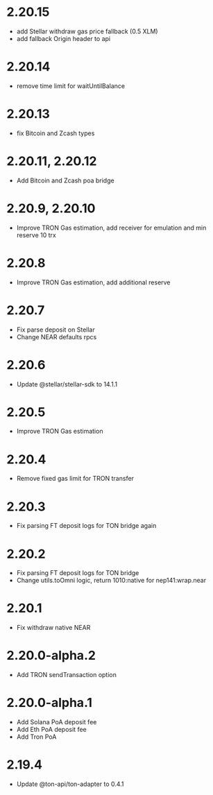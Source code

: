 # 2.20.15

- add Stellar withdraw gas price fallback (0.5 XLM)
- add fallback Origin header to api

# 2.20.14

- remove time limit for waitUntilBalance

# 2.20.13

- fix Bitcoin and Zcash types

# 2.20.11, 2.20.12

- Add Bitcoin and Zcash poa bridge

# 2.20.9, 2.20.10

- Improve TRON Gas estimation, add receiver for emulation and min reserve 10 trx

# 2.20.8

- Improve TRON Gas estimation, add additional reserve

# 2.20.7

- Fix parse deposit on Stellar
- Change NEAR defaults rpcs

# 2.20.6

- Update @stellar/stellar-sdk to 14.1.1

# 2.20.5

- Improve TRON Gas estimation

# 2.20.4

- Remove fixed gas limit for TRON transfer

# 2.20.3

- Fix parsing FT deposit logs for TON bridge again

# 2.20.2

- Fix parsing FT deposit logs for TON bridge
- Change utils.toOmni logic, return 1010:native for nep141:wrap.near

# 2.20.1

- Fix withdraw native NEAR

# 2.20.0-alpha.2

- Add TRON sendTransaction option

# 2.20.0-alpha.1

- Add Solana PoA deposit fee
- Add Eth PoA deposit fee
- Add Tron PoA

# 2.19.4

- Update @ton-api/ton-adapter to 0.4.1
